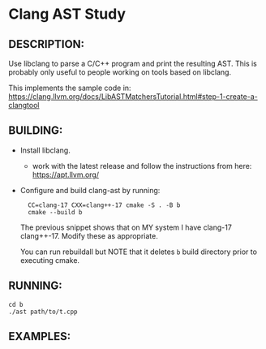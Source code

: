 # Clang AST Study

## DESCRIPTION:

Use libclang to parse a C/C++ program and print the resulting AST.
This is probably only useful to people working on tools based
on libclang.

This implements the sample code in:
https://clang.llvm.org/docs/LibASTMatchersTutorial.html#step-1-create-a-clangtool

## BUILDING:

- Install libclang.
  - work with the latest release and follow the instructions
  from here: https://apt.llvm.org/
- Configure and build clang-ast by running:
  ```
	CC=clang-17 CXX=clang++-17 cmake -S . -B b 
	cmake --build b
  ```
  The previous snippet shows that on MY system I have clang-17
  clang++-17. Modify these as appropriate.

  You can run rebuildall but NOTE that it deletes ``b`` build
  directory prior to executing cmake.

## RUNNING:

```
cd b
./ast path/to/t.cpp
```

## EXAMPLES:

